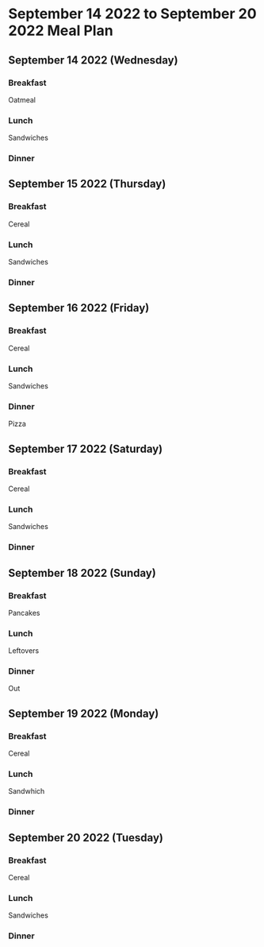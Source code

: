 # September 14 2022 to September 20 2022 Meal Plan

## September 14 2022 (Wednesday)

### Breakfast

Oatmeal

### Lunch

Sandwiches 

### Dinner



## September 15 2022 (Thursday)

### Breakfast

Cereal

### Lunch

Sandwiches 

### Dinner



## September 16 2022 (Friday)

### Breakfast 

Cereal 

### Lunch

Sandwiches

### Dinner

Pizza

## September 17 2022 (Saturday)

### Breakfast 

Cereal

### Lunch 

Sandwiches 

### Dinner



## September 18 2022 (Sunday)

### Breakfast 

Pancakes

### Lunch 

Leftovers 

### Dinner 

Out

## September 19 2022 (Monday)

### Breakfast 

Cereal

### Lunch 

Sandwhich

### Dinner 



## September 20 2022 (Tuesday)

### Breakfast 

Cereal

### Lunch 

Sandwiches 

### Dinner 
